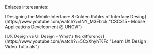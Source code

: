 Enlaces interesantes:
<p>[Designing the Mobile Interface: 8 Golden Rubles of Interface Desing](https://www.youtube.com/watch?v=INY_M3Ebtck "CSC315 - Mobile Applications Development @ UNCW")</p>
<p>[UX Design vs UI Design - What's the difference](https://www.youtube.com/watch?v=5CxXhyhT6Fc "Learn UX Design | Video Tutorials")</p>
